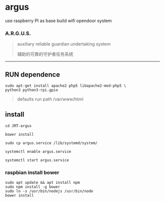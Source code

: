 argus
=====

use raspberry PI as base build wifi opendoor system


### A.R.G.U.S.
>auxiliary reliable guardian undertaking system
>
>辅助的可靠的守护者任务系统

***

## RUN dependence
    sudo apt-get install apache2 php5 libapache2-mod-php5 \
    python3 python3-rpi.gpio


>defaults run path /var/www/html


## install

    cd JRT-argus

    bower install

    sudo cp argus.service /lib/systemd/system/

    systemctl enable argus.service

    systemctl start argus.service


### raspbian install bower

    sudo apt update && apt install npm
    sudo npm install -g bower
    sudo ln -s /usr/bin/nodejs /usr/bin/node
    bower install
